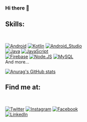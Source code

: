 ### Hi there 👋

## Skills:
</br>

[![Android](https://img.shields.io/badge/Android-3DDC84?style=for-the-badge&logo=android&logoColor=white&labelColor=101010)]()
[![Kotlin](https://img.shields.io/badge/Kotlin-0095D5?style=for-the-badge&logo=kotlin&logoColor=white&labelColor=101010)]()
[![Android_Studio](https://img.shields.io/badge/Android_Studio-3DDC84?style=for-the-badge&logo=android-studio&logoColor=white&labelColor=101010)]()
</br>
[![Java](https://img.shields.io/badge/Java-007396?style=for-the-badge&logo=java&logoColor=white&labelColor=101010)]()
[![JavaScript](https://img.shields.io/badge/JavaScript-F7DF1E?style=for-the-badge&logo=javascript&logoColor=white&labelColor=101010)]()
</br>
[![Firebase](https://img.shields.io/badge/Firebase-FFCA28?style=for-the-badge&logo=firebase&logoColor=white&labelColor=101010)]()
[![Node.JS](https://img.shields.io/badge/Node.JS-339933?style=for-the-badge&logo=node.js&logoColor=white&labelColor=101010)]()
[![MySQL](https://img.shields.io/badge/MySQL-4479A1?style=for-the-badge&logo=mysql&logoColor=white&labelColor=101010)]()
</br>
And more...


[![Anurag's GitHub stats](https://github-readme-stats.vercel.app/api?username=RubenJTL&count_private=true)](https://github.com/anuraghazra/github-readme-stats)

## Find me at:

</br>

[![Twitter](https://img.shields.io/badge/Twitter-@ruben-1DA1F2?style=for-the-badge&logo=twitter&logoColor=white&labelColor=101010)](https://twitter.com/ruben_torres03)
[![Instagram](https://img.shields.io/badge/Instagram-@ruben-E4405F?style=for-the-badge&logo=instagram&logoColor=white&labelColor=101010)](https://www.instagram.com/rubenjtl15)
[![Facebook](https://img.shields.io/badge/Facebook-@ruben-1877F2?style=for-the-badge&logo=facebook&logoColor=white&labelColor=101010)](https://www.facebook.com/jesus.torres.12979)
</br>
[![LinkedIn](https://img.shields.io/badge/LinkedIn-Ruben-0077B5?style=for-the-badge&logo=linkedin&logoColor=white&labelColor=101010)](https://www.linkedin.com/in/ruben-torres-lima-710a88193)


<!--
**RubenJTL/RubenJTL** is a ✨ _special_ ✨ repository because its `README.md` (this file) appears on your GitHub profile.

Here are some ideas to get you started:

- 🔭 I’m currently working on ...
- 🌱 I’m currently learning ...
- 👯 I’m looking to collaborate on ...
- 🤔 I’m looking for help with ...
- 💬 Ask me about ...
- 📫 How to reach me: ...
- 😄 Pronouns: ...
- ⚡ Fun fact: ...
-->
